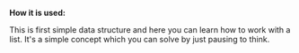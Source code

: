 **How it is used:**

This is first simple data structure and here you can learn how to work with a list.
It's a simple concept which you can solve by just pausing to think.
